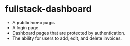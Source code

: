 # fullstack-dashboard

- A public home page.
- A login page.
- Dashboard pages that are protected by authentication.
- The ability for users to add, edit, and delete invoices.
